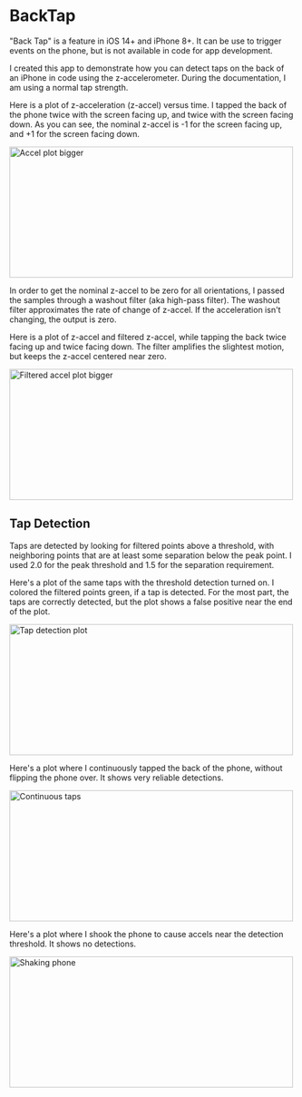 # BackTap

"Back Tap" is a feature in iOS 14+ and iPhone 8+.  It can be use to trigger events on the phone, but is not available in code for app development.

I created this app to demonstrate how you can detect taps on the back of an iPhone in code using the z-accelerometer.  During the documentation, I am using a normal tap strength.

Here is a plot of z-acceleration (z-accel) versus time.  I tapped the back of the phone twice with the screen facing up, and twice with the screen facing down.  As you can see, the nominal z-accel is -1 for the screen facing up, and +1 for the screen facing down.

<img width="500" height="231" alt="Accel plot bigger" src="https://github.com/user-attachments/assets/e234f5d9-96d1-4add-8639-98ba351e40b5" />

In order to get the nominal z-accel to be zero for all orientations, I passed the samples through a washout filter (aka high-pass filter).  The washout filter approximates the rate of change of z-accel.  If the acceleration isn't changing, the output is zero.

Here is a plot of z-accel and filtered z-accel, while tapping the back twice facing up and twice facing down.  The filter amplifies the slightest motion, but keeps the z-accel centered near zero.

<img width="500" height="231" alt="Filtered accel plot bigger" src="https://github.com/user-attachments/assets/cbc4f065-bd82-4258-b134-9fe848fd444e" />

## Tap Detection

Taps are detected by looking for filtered points above a threshold, with neighboring points that are at least some separation below the peak point.  I used 2.0 for the peak threshold and 1.5 for the separation requirement.

Here's a plot of the same taps with the threshold detection turned on.  I colored the filtered points green, if a tap is detected.  For the most part, the taps are correctly detected, but the plot shows a false positive near the end of the plot.

<img width="500" height="231" alt="Tap detection plot" src="https://github.com/user-attachments/assets/e2126bfd-1090-4308-9099-ccab11977648" />

Here's a plot where I continuously tapped the back of the phone, without flipping the phone over.  It shows very reliable detections.

<img width="500" height="231" alt="Continuous taps" src="https://github.com/user-attachments/assets/452caac7-aa93-4542-87f7-a2d26beeb442" />

Here's a plot where I shook the phone to cause accels near the detection threshold.  It shows no detections.

<img width="500" height="231" alt="Shaking phone" src="https://github.com/user-attachments/assets/617b661a-3abb-4601-9713-3098607d420b" />

